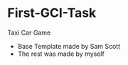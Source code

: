 # First-GCI-Task
Taxi Car Game
   - Base Template made by Sam Scott
   - The rest was made by myself
